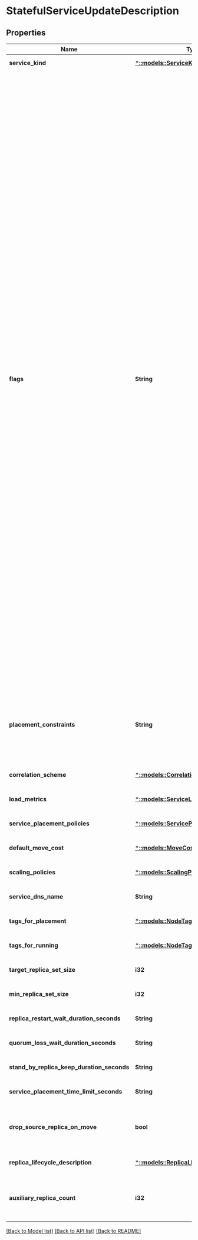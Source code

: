 # StatefulServiceUpdateDescription

## Properties
Name | Type | Description | Notes
------------ | ------------- | ------------- | -------------
**service_kind** | [***::models::ServiceKind**](ServiceKind.md) | The service kind. | [default to null]
**flags** | **String** | Flags indicating whether other properties are set. Each of the associated properties corresponds to a flag, specified below, which, if set, indicate that the property is specified. This property can be a combination of those flags obtained using bitwise &#39;OR&#39; operator. For example, if the provided value is 6 then the flags for ReplicaRestartWaitDuration (2) and QuorumLossWaitDuration (4) are set.  - None - Does not indicate any other properties are set. The value is zero. - TargetReplicaSetSize/InstanceCount - Indicates whether the TargetReplicaSetSize property (for Stateful services) or the InstanceCount property (for Stateless services) is set. The value is 1. - ReplicaRestartWaitDuration - Indicates the ReplicaRestartWaitDuration property is set. The value is  2. - QuorumLossWaitDuration - Indicates the QuorumLossWaitDuration property is set. The value is 4. - StandByReplicaKeepDuration - Indicates the StandByReplicaKeepDuration property is set. The value is 8. - MinReplicaSetSize - Indicates the MinReplicaSetSize property is set. The value is 16. - PlacementConstraints - Indicates the PlacementConstraints property is set. The value is 32. - PlacementPolicyList - Indicates the ServicePlacementPolicies property is set. The value is 64. - Correlation - Indicates the CorrelationScheme property is set. The value is 128. - Metrics - Indicates the ServiceLoadMetrics property is set. The value is 256. - DefaultMoveCost - Indicates the DefaultMoveCost property is set. The value is 512. - ScalingPolicy - Indicates the ScalingPolicies property is set. The value is 1024. - ServicePlacementTimeLimit - Indicates the ServicePlacementTimeLimit property is set. The value is 2048. - MinInstanceCount - Indicates the MinInstanceCount property is set. The value is 4096. - MinInstancePercentage - Indicates the MinInstancePercentage property is set. The value is 8192. - InstanceCloseDelayDuration - Indicates the InstanceCloseDelayDuration property is set. The value is 16384. - InstanceRestartWaitDuration - Indicates the InstanceCloseDelayDuration property is set. The value is 32768. - DropSourceReplicaOnMove - Indicates the DropSourceReplicaOnMove property is set. The value is 65536. - ServiceDnsName - Indicates the ServiceDnsName property is set. The value is 131072. - TagsForPlacement - Indicates the TagsForPlacement property is set. The value is 1048576. - TagsForRunning - Indicates the TagsForRunning property is set. The value is 2097152. | [optional] [default to null]
**placement_constraints** | **String** | The placement constraints as a string. Placement constraints are boolean expressions on node properties and allow for restricting a service to particular nodes based on the service requirements. For example, to place a service on nodes where NodeType is blue specify the following: \&quot;NodeColor &#x3D;&#x3D; blue)\&quot;. | [optional] [default to null]
**correlation_scheme** | [***::models::CorrelationSchemeList**](CorrelationSchemeList.md) | The correlation scheme. | [optional] [default to null]
**load_metrics** | [***::models::ServiceLoadMetricsList**](ServiceLoadMetricsList.md) | The service load metrics. | [optional] [default to null]
**service_placement_policies** | [***::models::ServicePlacementPoliciesList**](ServicePlacementPoliciesList.md) | The service placement policies. | [optional] [default to null]
**default_move_cost** | [***::models::MoveCost**](MoveCost.md) | The move cost for the service. | [optional] [default to null]
**scaling_policies** | [***::models::ScalingPolicyDescriptionList**](ScalingPolicyDescriptionList.md) | Scaling policies for this service. | [optional] [default to null]
**service_dns_name** | **String** | The DNS name of the service. | [optional] [default to null]
**tags_for_placement** | [***::models::NodeTagsDescription**](NodeTagsDescription.md) | Tags for placement of this service. | [optional] [default to null]
**tags_for_running** | [***::models::NodeTagsDescription**](NodeTagsDescription.md) | Tags for running of this service. | [optional] [default to null]
**target_replica_set_size** | **i32** | The target replica set size as a number. | [optional] [default to null]
**min_replica_set_size** | **i32** | The minimum replica set size as a number. | [optional] [default to null]
**replica_restart_wait_duration_seconds** | **String** | The duration, in seconds, between when a replica goes down and when a new replica is created. | [optional] [default to null]
**quorum_loss_wait_duration_seconds** | **String** | The maximum duration, in seconds, for which a partition is allowed to be in a state of quorum loss. | [optional] [default to null]
**stand_by_replica_keep_duration_seconds** | **String** | The definition on how long StandBy replicas should be maintained before being removed. | [optional] [default to null]
**service_placement_time_limit_seconds** | **String** | The duration for which replicas can stay InBuild before reporting that build is stuck. | [optional] [default to null]
**drop_source_replica_on_move** | **bool** | Indicates whether to drop source Secondary replica even if the target replica has not finished build. If desired behavior is to drop it as soon as possible the value of this property is true, if not it is false. | [optional] [default to null]
**replica_lifecycle_description** | [***::models::ReplicaLifecycleDescription**](ReplicaLifecycleDescription.md) | Defines how replicas of this service will behave during their lifecycle. | [optional] [default to null]
**auxiliary_replica_count** | **i32** | The auxiliary replica count as a number. To use Auxiliary replicas, the following must be true: AuxiliaryReplicaCount &lt; (TargetReplicaSetSize+1)/2 and TargetReplicaSetSize &gt;&#x3D;3. | [optional] [default to null]

[[Back to Model list]](../README.md#documentation-for-models) [[Back to API list]](../README.md#documentation-for-api-endpoints) [[Back to README]](../README.md)


